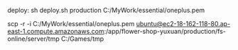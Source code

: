 deploy:
sh deploy.sh production C:/MyWork/essential/oneplus.pem

scp -r -i C:/MyWork/essential/oneplus.pem ubuntu@ec2-18-162-118-80.ap-east-1.compute.amazonaws.com:/app/flower-shop-yuxuan/production/fs-online/server/tmp C:/Games/tmp
